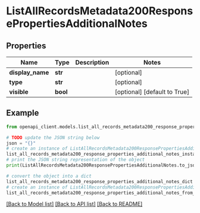 # ListAllRecordsMetadata200ResponsePropertiesAdditionalNotes


## Properties

Name | Type | Description | Notes
------------ | ------------- | ------------- | -------------
**display_name** | **str** |  | [optional] 
**type** | **str** |  | [optional] 
**visible** | **bool** |  | [optional] [default to True]

## Example

```python
from openapi_client.models.list_all_records_metadata200_response_properties_additional_notes import ListAllRecordsMetadata200ResponsePropertiesAdditionalNotes

# TODO update the JSON string below
json = "{}"
# create an instance of ListAllRecordsMetadata200ResponsePropertiesAdditionalNotes from a JSON string
list_all_records_metadata200_response_properties_additional_notes_instance = ListAllRecordsMetadata200ResponsePropertiesAdditionalNotes.from_json(json)
# print the JSON string representation of the object
print(ListAllRecordsMetadata200ResponsePropertiesAdditionalNotes.to_json())

# convert the object into a dict
list_all_records_metadata200_response_properties_additional_notes_dict = list_all_records_metadata200_response_properties_additional_notes_instance.to_dict()
# create an instance of ListAllRecordsMetadata200ResponsePropertiesAdditionalNotes from a dict
list_all_records_metadata200_response_properties_additional_notes_from_dict = ListAllRecordsMetadata200ResponsePropertiesAdditionalNotes.from_dict(list_all_records_metadata200_response_properties_additional_notes_dict)
```
[[Back to Model list]](../README.md#documentation-for-models) [[Back to API list]](../README.md#documentation-for-api-endpoints) [[Back to README]](../README.md)


